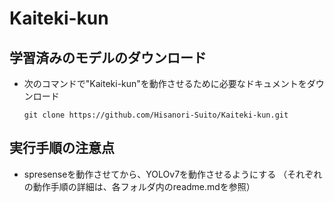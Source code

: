 # Kaiteki-kun

## 学習済みのモデルのダウンロード

- 次のコマンドで"Kaiteki-kun"を動作させるために必要なドキュメントをダウンロード
    ```
    git clone https://github.com/Hisanori-Suito/Kaiteki-kun.git
    ```

## 実行手順の注意点

- spresenseを動作させてから、YOLOv7を動作させるようにする
（それぞれの動作手順の詳細は、各フォルダ内のreadme.mdを参照）